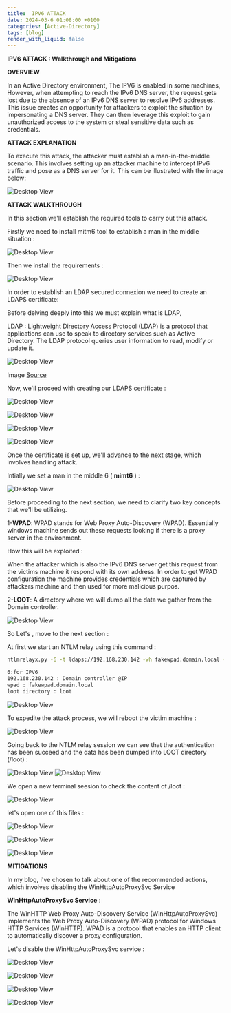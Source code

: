 ```yaml
---
title:  IPV6 ATTACK 
date: 2024-03-6 01:08:00 +0100
categories: [Active-Directory]
tags: [blog]
render_with_liquid: false
---
```


**IPV6 ATTACK : Walkthrough and Mitigations**

**OVERVIEW**

In an Active Directory environment, The IPV6 is enabled in some machines, However, when attempting to reach the IPv6 DNS server, the request gets lost due to the absence of an IPv6 DNS server to resolve IPv6 addresses. This issue creates an opportunity for attackers to exploit the situation by impersonating a DNS server. They can then leverage this exploit to gain unauthorized access to the system or steal sensitive data such as credentials.

**ATTACK EXPLANATION**

To execute this attack, the attacker must establish a man-in-the-middle scenario. This involves setting up an attacker machine to intercept IPv6 traffic and pose as a DNS server for it. This can be illustrated with the image below:

![Desktop View](/media/ipv6attack.png)


**ATTACK WALKTHROUGH**

In this section we'll establish the required tools to carry out this attack.

Firstly we  need to install mitm6 tool to establish a man in the middle situation :
 
 ![Desktop View](/media/mimt6.png)

 Then  we install the requirements : 
 
  ![Desktop View](/media/mimt62.png)
  

In order to establish an LDAP secured connexion we need to create an LDAPS certificate:


Before delving deeply into this we must explain what is LDAP,

LDAP : Lightweight Directory Access Protocol (LDAP) is a protocol that applications can use to speak to directory services such as Active Directory. The LDAP protocol queries user information to read, modify or update it.


![Desktop View](/media/LDAP.png)



Image  [Source](https://www.dnsstuff.com/active-directory-ldap-authentication)


Now, we'll proceed with creating our LDAPS certificate :

   ![Desktop View](/media/LDAP0.png)

   ![Desktop View](/media/LDPAS1.png)

   ![Desktop View](/media/LDAPS2.png)

   ![Desktop View](/media/LDAPS3.png)


Once the certificate is set up, we'll advance to the next stage, which involves handling attack.

Intially we set a man in the middle 6 ( **mimt6** ) : 
  
  ![Desktop View](/media/mimt61.png)


Before proceeding to the next section, we need to clarify two key concepts that we'll be utilizing.

1-**WPAD**: WPAD stands for Web Proxy Auto-Discovery (WPAD). Essentially windows machine sends out these requests looking if there is a proxy server in the environment.

How this will be exploited : 
 
 When the attacker which is also the IPv6 DNS server get this request from the victims machine it respond with its own address. In order to get WPAD configuration the machine provides credentials which are captured by attackers machine and then used for more malicious purpos.


 2-**LOOT**: A directory where we will dump all the data we gather from the Domain controller.


 ![Desktop View](/media/i-get-it-hayden.gif)

So Let's , move to the next section :

At first we start an NTLM relay using this command :

```bash
ntlmrelayx.py -6 -t ldaps://192.168.230.142 -wh fakewpad.domain.local -l loot

6:for IPV6
192.168.230.142 : Domain controller @IP 
wpad : fakewpad.domain.local
loot directory : loot 
```

![Desktop View](/media/NTLM%20relay.png)


To expedite the attack process, we will reboot the victim machine :


 ![Desktop View](/media/windowsreboot.png)


Going back to the NTLM relay session we can see that  the authentication has been succeed and  the data has been dumped into LOOT directory (/loot) :

![Desktop View](/media/NTLM%20relay1.png)
![Desktop View](/media/NTLM%20relay2.png)


We open a new terminal seesion to check the content of /loot :

![Desktop View](/media/loot.png)

let's  open one of this  files : 

 ![Desktop View](/media/loot1.png)

 ![Desktop View](/media/loot3.png)

 ![Desktop View](/media/dump.gif)


 **MITIGATIONS**

In my blog, I've chosen to talk about one of the recommended actions, which involves disabling the WinHttpAutoProxySvc Service

**WinHttpAutoProxySvc Service** :

The WinHTTP Web Proxy Auto-Discovery Service (WinHttpAutoProxySvc) implements the Web Proxy Auto-Discovery (WPAD) protocol for Windows HTTP Services (WinHTTP). WPAD is a protocol that enables an HTTP client to automatically discover a proxy configuration.

Let's  disable the WinHttpAutoProxySvc service :
   
   ![Desktop View](/media/winhttp.png)

   ![Desktop View](/media/winhttp1.png)

   ![Desktop View](/media/winhttp2.png)

   
   ![Desktop View](/media/winhttp3.png)





